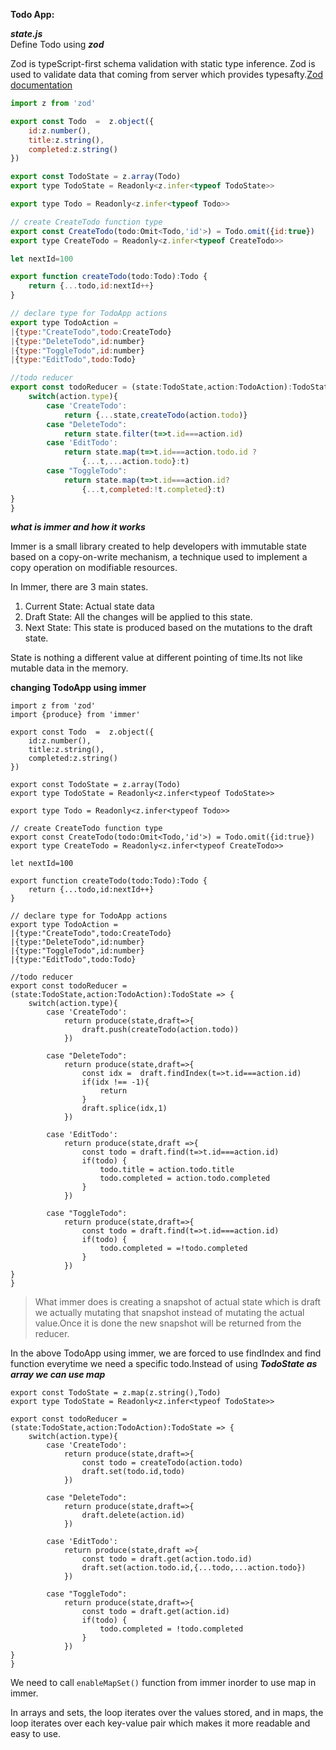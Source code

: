 **Todo App:**

***state.js*** <br/>
Define Todo using ***zod***

Zod is typeScript-first schema validation with static type inference. Zod is used to validate data that coming from server which provides typesafty.[Zod documentation](https://github.com/colinhacks/zod)

```js
import z from 'zod'

export const Todo  =  z.object({
    id:z.number(),
    title:z.string(),
    completed:z.string()
})

export const TodoState = z.array(Todo)
export type TodoState = Readonly<z.infer<typeof TodoState>>

export type Todo = Readonly<z.infer<typeof Todo>>

// create CreateTodo function type
export const CreateTodo(todo:Omit<Todo,'id'>) = Todo.omit({id:true})
export type CreateTodo = Readonly<z.infer<typeof CreateTodo>>

let nextId=100

export function createTodo(todo:Todo):Todo {
    return {...todo,id:nextId++}
}

// declare type for TodoApp actions
export type TodoAction = 
|{type:"CreateTodo",todo:CreateTodo}
|{type:"DeleteTodo",id:number}
|{type:"ToggleTodo",id:number}
|{type:"EditTodo",todo:Todo}

//todo reducer
export const todoReducer = (state:TodoState,action:TodoAction):TodoState => {
    switch(action.type){
        case 'CreateTodo':
            return {...state,createTodo(action.todo)}
        case "DeleteTodo": 
            return state.filter(t=>t.id===action.id)
        case 'EditTodo':
            return state.map(t=>t.id===action.todo.id ? 
                {...t,...action.todo}:t)
        case "ToggleTodo":
            return state.map(t=>t.id===action.id? 
                {...t,completed:!t.completed}:t)
}
}
```
***what is immer and how it works***

Immer is a small library created to help developers with immutable state based on a copy-on-write mechanism, a technique used to implement a copy operation on modifiable resources.

In Immer, there are 3 main states.

1. Current State: Actual state data
1. Draft State: All the changes will be applied to this state.
1. Next State: This state is produced based on the mutations to the draft state.

State is nothing a different value at different pointing of time.Its not like mutable data in the memory.

**changing TodoApp using immer**

```JS
import z from 'zod'
import {produce} from 'immer'

export const Todo  =  z.object({
    id:z.number(),
    title:z.string(),
    completed:z.string()
})

export const TodoState = z.array(Todo)
export type TodoState = Readonly<z.infer<typeof TodoState>>

export type Todo = Readonly<z.infer<typeof Todo>>

// create CreateTodo function type
export const CreateTodo(todo:Omit<Todo,'id'>) = Todo.omit({id:true})
export type CreateTodo = Readonly<z.infer<typeof CreateTodo>>

let nextId=100

export function createTodo(todo:Todo):Todo {
    return {...todo,id:nextId++}
}

// declare type for TodoApp actions
export type TodoAction = 
|{type:"CreateTodo",todo:CreateTodo}
|{type:"DeleteTodo",id:number}
|{type:"ToggleTodo",id:number}
|{type:"EditTodo",todo:Todo}

//todo reducer
export const todoReducer = (state:TodoState,action:TodoAction):TodoState => {
    switch(action.type){
        case 'CreateTodo':
            return produce(state,draft=>{
                draft.push(createTodo(action.todo))
            })

        case "DeleteTodo": 
            return produce(state,draft=>{
                const idx =  draft.findIndex(t=>t.id===action.id)
                if(idx !== -1){
                    return
                }
                draft.splice(idx,1)
            })

        case 'EditTodo':
            return produce(state,draft =>{
                const todo = draft.find(t=>t.id===action.id)
                if(todo) {
                    todo.title = action.todo.title
                    todo.completed = action.todo.completed
                }
            })

        case "ToggleTodo":
            return produce(state,draft=>{
                const todo = draft.find(t=>t.id===action.id)
                if(todo) {
                    todo.completed = =!todo.completed
                }
            })
}
}
```

>What immer does is creating a snapshot of actual state which is draft we actually mutating that snapshot instead of mutating the actual value.Once it is done the new snapshot will be returned from the reducer.

In the above TodoApp using immer, we are forced to use findIndex and find function everytime we need a specific todo.Instead of using ***TodoState as array we can use map***

```JS
export const TodoState = z.map(z.string(),Todo)
export type TodoState = Readonly<z.infer<typeof TodoState>>

export const todoReducer = (state:TodoState,action:TodoAction):TodoState => {
    switch(action.type){
        case 'CreateTodo':
            return produce(state,draft=>{
                const todo = createTodo(action.todo) 
                draft.set(todo.id,todo)
            })

        case "DeleteTodo": 
            return produce(state,draft=>{
                draft.delete(action.id)
            })

        case 'EditTodo':
            return produce(state,draft =>{
                const todo = draft.get(action.todo.id)
                draft.set(action.todo.id,{...todo,...action.todo})
            })

        case "ToggleTodo":
            return produce(state,draft=>{
                const todo = draft.get(action.id)
                if(todo) {
                    todo.completed = !todo.completed
                }
            })
}
}
```
We need to call ```enableMapSet()``` function from immer inorder to use map in immer.

In arrays and sets, the loop iterates over the values stored, and in maps, the loop iterates over each key-value pair which makes it more readable and easy to use.



